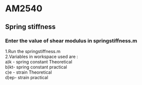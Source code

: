 # AM2540
<h2>Spring stiffness</h2>
<h3> Enter the value of shear modulus in springstiffness.m </h3>
<p> 1.Run the springstiffness.m <br>
    2.Variables in workspace used are : <br> 
      <tab>   a)k -  spring constant Theoretical<br>
      <tab>   b)kt- spring constant practical<br>
      <tab>   c)e - strain  Theoretical<br>
      <tab>   d)ep- strain practical    <br>
      </p>
